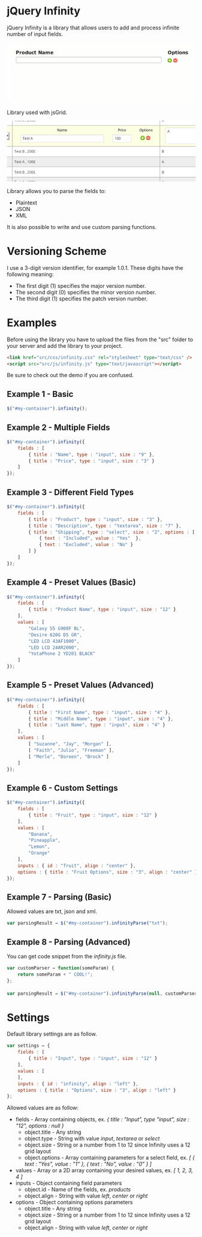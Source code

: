 # jQuery Infinity

jQuery Infinity is a library that allows users to add and process infinite number of input fields.

![Basic Example](demo/img/example.gif)

Library used with jsGrid.

![jsGrid Example](demo/img/jsgrid-example.png)

Library allows you to parse the fields to:

* Plaintext
* JSON
* XML

It is also possible to write and use custom parsing functions.

# Versioning Scheme

I use a 3-digit version identifier, for example 1.0.1. These digits have the following meaning:

* The first digit (1) specifies the major version number.
* The second digit (0) specifies the minor version number.
* The third digit (1) specifies the patch version number.

# Examples

Before using the library you have to upload the files from the "src" folder to your server and add the library to your project.

```html
<link href="src/css/infinity.css" rel="stylesheet" type="text/css" />
<script src="src/js/infinity.js" type="text/javascript"></script>
```

Be sure to check out the demo if you are confused.

## Example 1 - Basic

```js
$("#my-container").infinity();
```

## Example 2 - Multiple Fields

```js
$("#my-container").infinity({
    fields : [
        { title : "Name", type : "input", size : "9" },
        { title : "Price", type : "input", size : "3" }
    ]
});
```

## Example 3 - Different Field Types

```js
$("#my-container").infinity({
    fields : [
        { title : "Product", type : "input", size : "3" },
        { title : "Description", type : "textarea", size : "7" },
        { title : "Shipping", type : "select", size : "2", options : [
            { text : "Included", value : "Yes"  },
            { text : "Excluded", value : "No" }
        ] }
    ]
});
```

## Example 4 - Preset Values (Basic)

```js
$("#my-container").infinity({
    fields : [
        { title : "Product Name", type : "input", size : "12" }
    ],
    values : [
        "Galaxy S5 G900F BL",
        "Desire 620G DS GR",
        "LED LCD 43AF1000",
        "LED LCD 24AR2000",
        "YotaPhone 2 YD201 BLACK"
    ]
});
```

## Example 5 - Preset Values (Advanced)

```js
$("#my-container").infinity({
    fields : [
        { title : "First Name", type : "input", size : "4" },
        { title : "Middle Name", type : "input", size : "4" },
        { title : "Last Name", type : "input", size : "4" }
    ],
    values : [
        [ "Suzanne", "Jay", "Morgan" ],
        [ "Faith", "Julio", "Freeman" ],
        [ "Merle", "Doreen", "Brock" ]
    ]
});
```

## Example 6 - Custom Settings

```js
$("#my-container").infinity({
    fields : [
        { title : "Fruit", type : "input", size : "12" }
    ],
    values : [
        "Banana",
        "Pineapple",
        "Lemon",
        "Orange"
    ],
    inputs : { id : "fruit", align : "center" },
    options : { title : "Fruit Options", size : "3", align : "center" }
});

```
## Example 7 - Parsing (Basic)

Allowed values are txt, json and xml.

```js
var parsingResult = $("#my-container").infinityParse("txt");
```

## Example 8 - Parsing (Advanced)

You can get code snippet from the *infinity.js* file.

```js
var customParser = function(someParam) {
    return someParam + " COOL!";
};

var parsingResult = $("#my-container").infinityParse(null, customParser);
```

# Settings

Default library settings are as follow.

```js
var settings = {
    fields : [
        { title : "Input", type : "input", size : "12" }
    ],
    values : [
    ],
    inputs : { id : "infinity", align : "left" },
    options : { title : "Options", size : "3", align : "left" }
};
```

Allowed values are as follow:

* fields - Array containing objects, ex. *{ title : "Input", type "input", size : "12", options : null }*
    * object.title - Any string
    * object.type - String with value *input*, *textarea* or *select*
    * object.size - String or a number from 1 to 12 since Infinity uses a 12 grid layout
    * object.options - Array containing parameters for a select field, ex. *[ { text : "Yes", value : "1"  }, { text : "No", value : "0" } ]*
* values - Array or a 2D array containing your desired values, ex. *[ 1, 2, 3, 4 ]*
* inputs - Object containing field parameters
    * object.id - Name of the fields, ex. *products*
    * object.align - String with value *left*, *center* or *right*
* options - Object containing options parameters
    * object.title - Any string
    * object.size - String or a number from 1 to 12 since Infinity uses a 12 grid layout
    * object.align - String with value *left*, *center* or *right*
